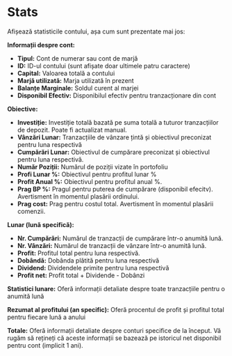 # **Stats**

Afișează statisticile contului, așa cum sunt prezentate mai jos:

**Informații despre cont:**
  - **Tipul:** Cont de numerar sau cont de marjă
  - **ID:** ID-ul contului (sunt afișate doar ultimele patru caractere)
  - **Capital:** Valoarea totală a contului
  - **Marjă utilizată:** Marja utilizată în prezent
  - **Balanțe Marginale:** Soldul curent al marjei
  - **Disponibil Efectiv:** Disponibilul efectiv pentru tranzacționare din cont

**Obiective:**
  - **Investiție:** Investiție totală bazată pe suma totală a tuturor tranzacțiilor de depozit. Poate fi actualizat manual.
  - **Vânzări Lunar:** Tranzacțiile de vânzare țintă și obiectivul preconizat pentru luna respectivă
  - **Cumpărări Lunar:** Obiectivul de cumpărare preconizat și obiectivul pentru luna respectivă.
  - **Număr Poziții:** Numărul de poziții vizate în portofoliu
  - **Profi Lunar %:** Obiectivul pentru profitul lunar %
  - **Profit Anual %:** Obiectivul pentru profitul anual %.
  - **Prag BP %:** Pragul pentru puterea de cumpărare (disponibil efecitv). Avertisment în momentul plasării ordinului.
  - **Prag cost:** Prag pentru costul total. Avertisment în momentul plasării comenzii.

**Lunar (lună specifică):**
  - **Nr. Cumpărări:** Numărul de tranzacții de cumpărare într-o anumită lună.
  - **Nr. Vânzări:** Numărul de tranzacții de vânzare într-o anumită lună.
  - **Profit:** Profitul total pentru luna respectivă.
  - **Dobândă:** Dobânda plătită pentru luna respectivă
  - **Dividend:** Dividendele primite pentru luna respectivă
  - **Profit net:** Profit total + Dividende - Dobânzi

**Statistici lunare:**
  Oferă informații detaliate despre toate tranzacțiile pentru o anumită lună
  
**Rezumat al profitului (an specific):**
  Oferă procentul de profit și profitul total pentru fiecare lună a anului
  
**Totale:**
  Oferă informații detaliate despre conturi specifice de la început.
  Vă rugăm să rețineți că aceste informații se bazează pe istoricul net disponibil pentru cont (implicit 1 ani).
 